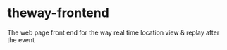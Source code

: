 # theway-frontend
The web page front end for the way real time location view &amp; replay after the event
